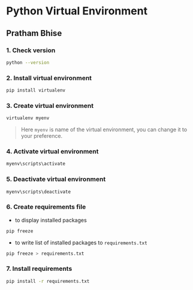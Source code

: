 # Python Virtual Environment
## Pratham Bhise

### 1. Check version

```bash
python --version
```

### 2. Install virtual environment

```bash
pip install virtualenv
```

### 3. Create virtual environment

```bash
virtualenv myenv
```

> Here `myenv` is name of the virtual environment, you can change it to your preference.


### 4. Activate virtual environment

```bash
myenv\scripts\activate
```

### 5. Deactivate virtual environment

```bash
myenv\scripts\deactivate
```

### 6. Create requirements file

- to display installed packages

```bash
pip freeze
```

- to write list of installed packages to `requirements.txt`

```bash
pip freeze > requirements.txt
```

### 7. Install requirements

```bash
pip install -r requirements.txt
```
